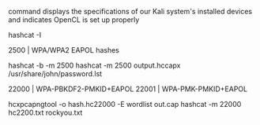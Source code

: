 
command displays the specifications of our Kali system's installed devices and indicates OpenCL is set up properly

hashcat -I 


2500 | WPA/WPA2 EAPOL hashes

hashcat -b -m 2500
hashcat -m 2500 output.hccapx /usr/share/john/password.lst



22000 | WPA-PBKDF2-PMKID+EAPOL
22001 | WPA-PMK-PMKID+EAPOL

hcxpcapngtool -o hash.hc22000 -E wordlist out.cap
hashcat -m 22000 hc2200.txt rockyou.txt
